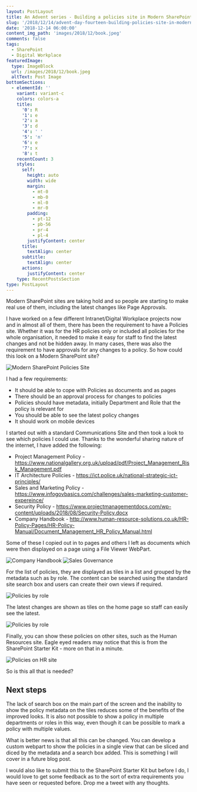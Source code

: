 ```yaml
---
layout: PostLayout
title: An Advent series - Building a policies site in Modern SharePoint and Page Approval
slug: '/2018/12/14/advent-day-fourteen-building-policies-site-in-modern-site'
date: '2018-12-14 06:00:00'
content_img_path: 'images/2018/12/book.jpeg'
comments: false
tags:
  - SharePoint
  - Digital Workplace
featuredImage:
  type: ImageBlock
  url: /images/2018/12/book.jpeg
  altText: Post Image
bottomSections:
  - elementId: ''
    variant: variant-c
    colors: colors-a
    title:
      '0': R
      '1': e
      '2': a
      '3': d
      '4': ' '
      '5': 'n'
      '6': e
      '7': x
      '8': t
    recentCount: 3
    styles:
      self:
        height: auto
        width: wide
        margin:
          - mt-0
          - mb-0
          - ml-0
          - mr-0
        padding:
          - pt-12
          - pb-56
          - pr-4
          - pl-4
        justifyContent: center
      title:
        textAlign: center
      subtitle:
        textAlign: center
      actions:
        justifyContent: center
    type: RecentPostsSection
type: PostLayout
---
```


Modern SharePoint sites are taking hold and so people are starting to make real use of them, including the latest changes like Page Approvals.

I have worked on a few different Intranet/Digital Workplace projects now and in almost all of them, there has been the requirement to have a Policies site. Whether it was for the HR policies only or included all policies for the whole organisation, it needed to make it easy for staff to find the latest changes and not be hidden away. In many cases, there was also the requirement to have approvals for any changes to a policy. So how could this look on a Modern SharePoint site?

![Modern SharePoint Policies Site](/images/2018/12/ModernSharePointPoliciesSite.PNG)

I had a few requirements:

- It should be able to cope with Policies as documents and as pages
- There should be an approval process for changes to policies
- Policies should have metadata, initially Department and Role that the policy is relevant for
- You should be able to see the latest policy changes
- It should work on mobile devices

I started out with a standard Communications Site and then took a look to see which policies I could use. Thanks to the wonderful sharing nature of the internet, I have added the following:

- Project Management Policy - https://www.nationalgallery.org.uk/upload/pdf/Project_Management_Risk_Management.pdf
- IT Architecture Policies - https://ict.police.uk/national-strategic-ict-principles/
- Sales and Marketing Policy - https://www.infogovbasics.com/challenges/sales-marketing-customer-expereince/
- Security Policy - https://www.projectmanagementdocs.com/wp-content/uploads/2018/08/Security-Policy.docx
- Company Handbook - http://www.human-resource-solutions.co.uk/HR-Policy-Pages/HR-Policy-Manual/Document_Management_HR_Policy_Manual.html

Some of these I copied out in to pages and others I left as documents which were then displayed on a page using a File Viewer WebPart.

![Company Handbook](/images/2018/12/ModernSharePointCompanyHandbook.PNG)
![Sales Governance](/images/2018/12/ModernSharePointSalesGovernance.PNG)

For the list of policies, they are displayed as tiles in a list and grouped by the metadata such as by role. The content can be searched using the standard site search box and users can create their own views if required.

![Policies by role](/images/2018/12/ModernSharePointPoliciesByRole.PNG)

The latest changes are shown as tiles on the home page so staff can easily see the latest.

![Policies by role](/images/2018/12/ModernSharePointLatestChanges.PNG)

Finally, you can show these policies on other sites, such as the Human Resources site. Eagle eyed readers may notice that this is from the SharePoint Starter Kit - more on that in a minute.

![Policies on HR site](/images/2018/12/ModernSharePointCrossSitePolicies.PNG)

So is this all that is needed?

## Next steps

The lack of search box on the main part of the screen and the inability to show the policy metadata on the tiles reduces some of the benefits of the improved looks. It is also not possible to show a policy in multiple departments or roles in this way, even though it can be possible to mark a policy with multiple values.

What is better news is that all this can be changed. You can develop a custom webpart to show the policies in a single view that can be sliced and diced by the metadata and a search box added. This is something I will cover in a future blog post.

I would also like to submit this to the SharePoint Starter Kit but before I do, I would love to get some feedback as to the sort of extra requirements you have seen or requested before. Drop me a tweet with any thoughts.

